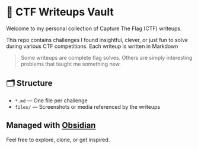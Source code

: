 # 🧠 CTF Writeups Vault

Welcome to my personal collection of Capture The Flag (CTF) writeups.

This repo contains challenges I found insightful, clever, or just fun to solve during various CTF competitions. Each writeup is written in Markdown

> Some writeups are complete flag solves. Others are simply interesting problems that taught me something new.

## 🗂 Structure

- `*.md` — One file per challenge
- `files/` — Screenshots or media referenced by the writeups


## Managed with [Obsidian](https://obsidian.md)


Feel free to explore, clone, or get inspired.